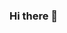 ### Hi there 👋

<!--
**MarcinDl/MarcinDl** is a ✨ _special_ ✨ repository because its `README.md` (this file) appears on your GitHub profile.

My Name is Marcin !! 


Here are some ideas to get you started:

- 🔭 I’m currently working on ...
- 🌱 I’m currently learning ...
- 👯 I’m looking to collaborate on ...
- 🤔 I’m looking for help with ...
- 💬 Ask me about ...
- 📫 How to reach me: ...
- 😄 Pronouns: ...
- ⚡ Fun fact: ...
-->
